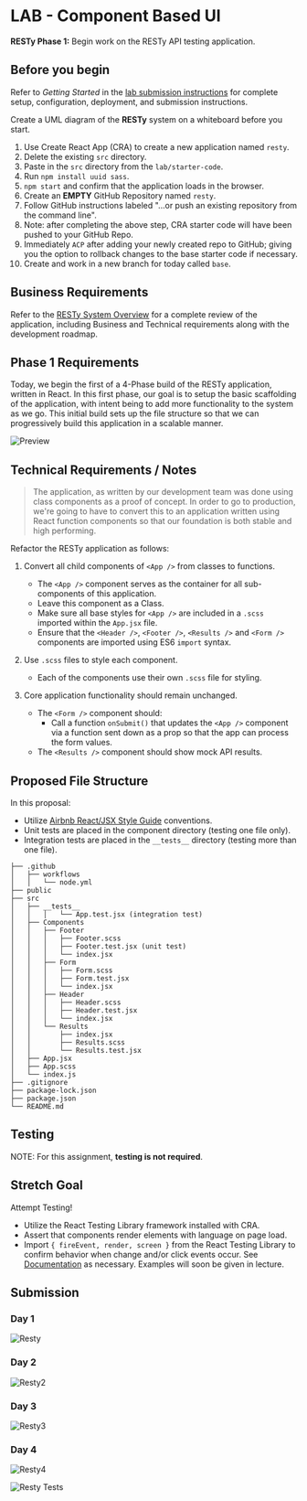 # LAB - Component Based UI

**RESTy Phase 1:** Begin work on the RESTy API testing application.

## Before you begin

Refer to *Getting Started*  in the [lab submission instructions](../../../reference/submission-instructions/labs/README.md) for complete setup, configuration, deployment, and submission instructions.

Create a UML diagram of the **RESTy** system on a whiteboard before you start.

1. Use Create React App (CRA) to create a new application named `resty`.
1. Delete the existing `src` directory.
1. Paste in the `src` directory from the `lab/starter-code`.
1. Run `npm install uuid sass`.
1. `npm start` and confirm that the application loads in the browser.
1. Create an **EMPTY** GitHub Repository named `resty`.
1. Follow GitHub instructions labeled "…or push an existing repository from the command line".
1. Note: after completing the above step, CRA starter code will have been pushed to your GitHub Repo.
1. Immediately `ACP` after adding your newly created repo to GitHub; giving you the option to rollback changes to the base starter code if necessary.
1. Create and work in a new branch for today called `base`. 

## Business Requirements

Refer to the [RESTy System Overview](../../apps-and-libraries/resty/README.md) for a complete review of the application, including Business and Technical requirements along with the development roadmap.

## Phase 1 Requirements

Today, we begin the first of a 4-Phase build of the RESTy application, written in React. In this first phase, our goal is to setup the basic scaffolding of the application, with intent being to add more functionality to the system as we go. This initial build sets up the file structure so that we can progressively build this application in a scalable manner.

![Preview](preview.png)

## Technical Requirements / Notes

> The application, as written by our development team was done using class components as a proof of concept. In order to go to production, we're going to have to convert this to an application written using React function components so that our foundation is both stable and high performing.

Refactor the RESTy application as follows:

1. Convert all child components of `<App />` from classes to functions.
    - The `<App />` component serves as the container for all sub-components of this application.
    - Leave this component as a Class.
    - Make sure all base styles for `<App />` are included in a `.scss` imported within the `App.jsx` file.
    - Ensure that the `<Header />`, `<Footer />`, `<Results />` and `<Form />` components are imported using ES6 `import` syntax.

1. Use `.scss` files to style each component.
   - Each of the components use their own `.scss` file for styling.

1. Core application functionality should remain unchanged.
   - The `<Form />` component should:
     - Call a function `onSubmit()` that updates the `<App />` component via a function sent down as a prop so that the app can process the form values.
   - The `<Results />` component should show mock API results.

## Proposed File Structure

In this proposal:
- Utilize [Airbnb React/JSX Style Guide](https://airbnb.io/javascript/react/) conventions.
- Unit tests are placed in the component directory (testing one file only).
- Integration tests are placed in the `__tests__` directory (testing more than one file).

```text
├── .github
│   ├── workflows
│   │   └── node.yml
├── public
├── src
│   ├── __tests__
│   │   │   └── App.test.jsx (integration test)
│   ├── Components
│   │   ├── Footer
│   │   │   ├── Footer.scss
│   │   │   ├── Footer.test.jsx (unit test)
│   │   │   └── index.jsx
│   │   ├── Form
│   │   │   ├── Form.scss
│   │   │   ├── Form.test.jsx 
│   │   │   └── index.jsx
│   │   ├── Header
│   │   │   ├── Header.scss
│   │   │   ├── Header.test.jsx 
│   │   │   └── index.jsx
│   │   └── Results
│   │       ├── index.jsx
│   │       ├── Results.scss
│   │       └── Results.test.jsx
│   ├── App.jsx
│   ├── App.scss
│   └── index.js
├── .gitignore
├── package-lock.json
├── package.json
└── README.md
```

## Testing

NOTE: For this assignment, **testing is not required**.

## Stretch Goal

Attempt Testing!
- Utilize the React Testing Library framework installed with CRA.
- Assert that components render elements with language on page load.
- Import `{ fireEvent, render, screen }` from the React Testing Library to confirm behavior when change and/or click events occur.  See [Documentation](https://testing-library.com/docs/react-testing-library/cheatsheet) as necessary. Examples will soon be given in lecture. 

## Submission

### Day 1
![Resty](https://github.com/Ryanb021/resty/assets/120413183/70fdb071-47c9-4689-9ff8-0c39de016442)

### Day 2
![Resty2](https://github.com/Ryanb021/resty/assets/120413183/eb601990-1709-467e-a9b4-d0fe4ffb238a)

### Day 3

![Resty3](https://github.com/Ryanb021/resty/assets/120413183/9173a580-b5cd-48f6-aeb7-f97de6e34bcd)

### Day 4

![Resty4](https://github.com/Ryanb021/resty/assets/120413183/bdc9c9fb-a57a-44c4-badf-1bca65cfdede)

![Resty Tests](https://github.com/Ryanb021/resty/assets/120413183/959fea53-4e90-460b-8c4d-aeb005044f8f)







